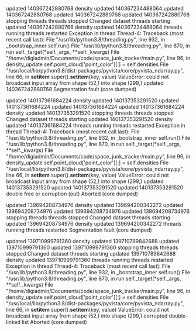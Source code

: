 updated 140367242880768
density updated 140367234488064
updated 140367242880768
updated 140367242880768
updated 140367242880768
stopping threads
threads stopped
Changed dataset
threads starting
updated 140367242880768
density updated 140367234488064
threads running
threads restarted
Exception in thread Thread-4:
Traceback (most recent call last):
  File "/usr/lib/python3.8/threading.py", line 932, in _bootstrap_inner
    self.run()
  File "/usr/lib/python3.8/threading.py", line 870, in run
    self._target(*self._args, **self._kwargs)
  File "/home/digiadmin/Documents/code/space_junk_tracker/main.py", line 96, in density_update
    self.point_cloud['point_color'][:] = self.densities
  File "/usr/local/lib/python3.8/dist-packages/pyvista/core/pyvista_ndarray.py", line 66, in __setitem__
    super().__setitem__(key, value)
ValueError: could not broadcast input array from shape (52,) into shape (299,)
updated 140367242880768
Segmentation fault (core dumped)


updated 140137361684224
density updated 140137353291520
updated 140137361684224
updated 140137361684224
updated 140137361684224
density updated 140137353291520
stopping threads
threads stopped
Changed dataset
threads starting
updated 140137353291520
density updated 140137361684224
threads running
threads restarted
Exception in thread Thread-4:
Traceback (most recent call last):
  File "/usr/lib/python3.8/threading.py", line 932, in _bootstrap_inner
    self.run()
  File "/usr/lib/python3.8/threading.py", line 870, in run
    self._target(*self._args, **self._kwargs)
  File "/home/digiadmin/Documents/code/space_junk_tracker/main.py", line 96, in density_update
    self.point_cloud['point_color'][:] = self.densities
  File "/usr/local/lib/python3.8/dist-packages/pyvista/core/pyvista_ndarray.py", line 66, in __setitem__
    super().__setitem__(key, value)
ValueError: could not broadcast input array from shape (52,) into shape (299,)
updated 140137353291520
updated 140137353291520
updated 140137353291520
double free or corruption (out)
Aborted (core dumped)


updated 139694208734976
density updated 139694200342272
updated 139694208734976
updated 139694208734976
updated 139694208734976
stopping threads
threads stopped
Changed dataset
threads starting
updated 139694208734976
density updated 139694200342272
threads running
threads restarted
Segmentation fault (core dumped)


updated 139710999791360
density updated 139710789842688
updated 139710999791360
updated 139710999791360
stopping threads
threads stopped
Changed dataset
threads starting
updated 139710789842688
density updated 139710999791360
threads running
threads restarted
Exception in thread Thread-4:
Traceback (most recent call last):
  File "/usr/lib/python3.8/threading.py", line 932, in _bootstrap_inner
    self.run()
  File "/usr/lib/python3.8/threading.py", line 870, in run
    self._target(*self._args, **self._kwargs)
  File "/home/digiadmin/Documents/code/space_junk_tracker/main.py", line 96, in density_update
    self.point_cloud['point_color'][:] = self.densities
  File "/usr/local/lib/python3.8/dist-packages/pyvista/core/pyvista_ndarray.py", line 66, in __setitem__
    super().__setitem__(key, value)
ValueError: could not broadcast input array from shape (52,) into shape (299,)
corrupted double-linked list
Aborted (core dumped)